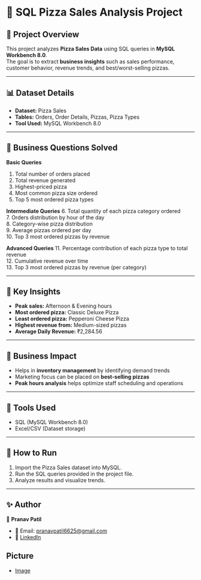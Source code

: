 # 🍕 SQL Pizza Sales Analysis Project

## 🔹 Project Overview
This project analyzes **Pizza Sales Data** using SQL queries in **MySQL Workbench 8.0**.  
The goal is to extract **business insights** such as sales performance, customer behavior, revenue trends, and best/worst-selling pizzas.

---

## 📊 Dataset Details
- **Dataset:** Pizza Sales  
- **Tables:** Orders, Order Details, Pizzas, Pizza Types  
- **Tool Used:** MySQL Workbench 8.0  

---

## 🔹 Business Questions Solved
**Basic Queries**
1. Total number of orders placed  
2. Total revenue generated  
3. Highest-priced pizza  
4. Most common pizza size ordered  
5. Top 5 most ordered pizza types  

**Intermediate Queries**
6. Total quantity of each pizza category ordered  
7. Orders distribution by hour of the day  
8. Category-wise pizza distribution  
9. Average pizzas ordered per day  
10. Top 3 most ordered pizzas by revenue  

**Advanced Queries**
11. Percentage contribution of each pizza type to total revenue  
12. Cumulative revenue over time  
13. Top 3 most ordered pizzas by revenue (per category)  

---

## 🔹 Key Insights
- **Peak sales:** Afternoon & Evening hours  
- **Most ordered pizza:** Classic Deluxe Pizza  
- **Least ordered pizza:** Pepperoni Cheese Pizza  
- **Highest revenue from:** Medium-sized pizzas  
- **Average Daily Revenue:** ₹2,284.56  

---

## 🔹 Business Impact
- Helps in **inventory management** by identifying demand trends  
- Marketing focus can be placed on **best-selling pizzas**  
- **Peak hours analysis** helps optimize staff scheduling and operations  

---

## 🔹 Tools Used
- SQL (MySQL Workbench 8.0)  
- Excel/CSV (Dataset storage)  

---

## 🚀 How to Run
1. Import the Pizza Sales dataset into MySQL.  
2. Run the SQL queries provided in the project file.  
3. Analyze results and visualize trends.  

---

## ✨ Author
👤 **Pranav Patil**  
- 📧 Email: pranavpatil6625@gmail.com  
- 🔗 [LinkedIn](https://www.linkedin.com/in/pranav-patil-e03042004)  

## Picture
- [Image]()
